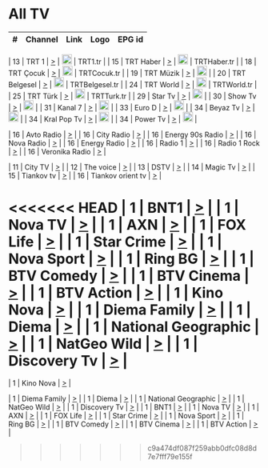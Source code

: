 <h1>All TV</h1>

| #   | Channel        | Link  | Logo | EPG id |
|:---:|:--------------:|:-----:|:----:|:------:|

| 13  | TRT 1            | [>](https://tv-trt1.medya.trt.com.tr/master.m3u8) | <img height="20" src="https://i.imgur.com/j786OLG.png"/> | TRT1.tr |
| 15  | TRT Haber        | [>](https://tv-trthaber.medya.trt.com.tr/master.m3u8) | <img height="20" src="https://i.imgur.com/OVfo8Ab.png"/> | TRTHaber.tr |
| 18  | TRT Çocuk        | [>](https://tv-trtcocuk.medya.trt.com.tr/master.m3u8) | <img height="20" src="https://i.imgur.com/QLFmD6d.png"/> | TRTCocuk.tr |
| 19  | TRT Müzik        | [>](https://tv-trtmuzik.medya.trt.com.tr/master.m3u8) | <img height="20" src="https://i.imgur.com/fIVFCEd.png"/> |
| 20  | TRT Belgesel     | [>](https://tv-trtbelgesel.medya.trt.com.tr/master.m3u8) | <img height="20" src="https://i.imgur.com/MGO87pe.png"/> | TRTBelgesel.tr |
| 24  | TRT World        | [>](https://tv-trtworld.medya.trt.com.tr/master.m3u8) | <img height="20" src="https://i.imgur.com/JEA2xpv.png"/> | TRTWorld.tr |
| 25  | TRT Türk         | [>](https://tv-trtturk.medya.trt.com.tr/master.m3u8) | <img height="20" src="https://i.imgur.com/OSTOQNw.png"/> | TRTTurk.tr |
| 29  | Star Tv   | [>](https://dogus-live.daioncdn.net/startv/startv_360p.m3u8) | <img height="20" src="https://i.imgur.com/IebUZx1.png"/> |
| 30  | Show Tv     | [>](https://ciner-live.daioncdn.net/showtv/showtv.m3u8) | <img height="20" src="https://i.imgur.com/IebUZx1.png"/> |
| 31  | Kanal 7     | [>](https://kanal7-live.daioncdn.net/kanal7/kanal7.m3u8) | <img height="20" src="https://i.imgur.com/IebUZx1.png"/> |
| 33  | Euro D    | [>](https://www.youtube.com/user/KanalD/live) | <img height="20" src="https://i.imgur.com/IebUZx1.png"/> |
| 34  | Beyaz Tv     | [>](https://beyaztv-live.daioncdn.net/beyaztv/beyaztv.m3u8) | <img height="20" src="https://i.imgur.com/IebUZx1.png"/> |
| 34  | Kral Pop Tv     | [>](https://www.youtube.com/watch?v=GuFTuKoXepw) | <img height="20" src="https://i.imgur.com/IebUZx1.png"/> |
| 34  | Power Tv     | [>](https://livetv.powerapp.com.tr/powerTV/powerhd.smil/chunklist.m3u8) | <img height="20" src="https://i.imgur.com/IebUZx1.png"/> |

| 16  | Avto Radio | [>](http://stream.metacast.eu/avtoradio.mp3.m3u) |
| 16  | City Radio | [>](http://stream.metacast.eu/city.aac.m3u) |
| 16  | Energy 90s Radio | [>](http://stream.metacast.eu/energy-90s.m3u) |
| 16  | Nova Radio | [>](http://stream.metacast.eu/nova.aac.m3u) |
| 16  | Energy Radio | [>](http://stream.metacast.eu/nrj.aac.m3u) |
| 16  | Radio 1 | [>](http://stream.metacast.eu/radio1.aac.m3u) |
| 16  | Radio 1 Rock | [>](http://stream.metacast.eu/radio1rock.aac.m3u) |
| 16  | Veronika Radio | [>](http://stream.metacast.eu/veronika.aac.m3u) |

| 11  | City TV | [>](https://tv.city.bg/play/tshls/citytv/index.m3u8) |
| 12  | The voice | [>](https://bss1.neterra.tv/thevoice/thevoice.m3u8) |
| 13  | DSTV | [>](http://46.249.95.140:8081/hls/data.m3u8) |
| 14  | Magic Tv | [>](https://bss1.neterra.tv/magictv/magictv.m3u8) |
| 15  | Tiankov tv | [>](https://streamer103.neterra.tv/tiankov-folk/live.m3u8) |
| 16  | Tiankov orient tv | [>](https://streamer103.neterra.tv/tiankov-orient/live.m3u8) |

<<<<<<< HEAD
| 1 | BNT1 | [>](https://ymkaya.xyz:12188/tv/bnt1/playlist.m3u8?wmsAuthSign=c2VydmVyX3RpbWU9OC8xLzIwMjUgMToxMDo0OCBQTSZoYXNoX3ZhbHVlPVJrbEk3Y3hSem9VWXBGb2xraHFLM2c9PSZ2YWxpZG1pbnV0ZXM9NjA=) |
| 1 | Nova TV | [>](https://ymkaya.xyz:12188/tv/novatv/playlist.m3u8?wmsAuthSign=c2VydmVyX3RpbWU9OC8xLzIwMjUgMToxMDo1OSBQTSZoYXNoX3ZhbHVlPUZJQmFzNjUzQ0VpNDNnRnN3SjEzUEE9PSZ2YWxpZG1pbnV0ZXM9NjA=) |
| 1 | AXN | [>](https://ymkaya.xyz:12188/tv/axn/playlist.m3u8?wmsAuthSign=c2VydmVyX3RpbWU9OC8xLzIwMjUgMToxMTowOSBQTSZoYXNoX3ZhbHVlPVBCaFVwTTR3OGpkSGFmQUdQc2I1RGc9PSZ2YWxpZG1pbnV0ZXM9NjA=) |
| 1 | FOX Life | [>](https://ymkaya.xyz:12188/tv/foxlife/playlist.m3u8?wmsAuthSign=c2VydmVyX3RpbWU9OC8xLzIwMjUgMToxMToxOSBQTSZoYXNoX3ZhbHVlPURDb2ErbjZDQjF3MjJxVDJzNmxGanc9PSZ2YWxpZG1pbnV0ZXM9NjA=) |
| 1 | Star Crime | [>](https://ymkaya.xyz:12188/tv/foxcrime/playlist.m3u8?wmsAuthSign=c2VydmVyX3RpbWU9OC8xLzIwMjUgMToxMToyOSBQTSZoYXNoX3ZhbHVlPWNNR3c0ZlRFTHZUOUFHRFd4SnNQQ0E9PSZ2YWxpZG1pbnV0ZXM9NjA=) |
| 1 | Nova Sport | [>](https://ymkaya.xyz:12188/tv/novasport/playlist.m3u8?wmsAuthSign=c2VydmVyX3RpbWU9OC8xLzIwMjUgMToxMTo0MiBQTSZoYXNoX3ZhbHVlPUd1RDQ5aXY1eldKUkhYWnNxMC9zU3c9PSZ2YWxpZG1pbnV0ZXM9NjA=) |
| 1 | Ring BG | [>](https://ymkaya.xyz:12188/tv/ringbg/playlist.m3u8?wmsAuthSign=c2VydmVyX3RpbWU9OC8xLzIwMjUgMToxMTo1MiBQTSZoYXNoX3ZhbHVlPVNKUUY3Tmd6VE9CbGF5Z0ZWVnhRRVE9PSZ2YWxpZG1pbnV0ZXM9NjA=) |
| 1 | BTV Comedy | [>](https://ymkaya.xyz:12188/tv/btvcomedy/playlist.m3u8?wmsAuthSign=c2VydmVyX3RpbWU9OC8xLzIwMjUgMToxMjowMiBQTSZoYXNoX3ZhbHVlPW53ZWRBQU9jMGNJYVRUbzZxQ0Vzd2c9PSZ2YWxpZG1pbnV0ZXM9NjA=) |
| 1 | BTV Cinema | [>](https://ymkaya.xyz:12188/tv/btvcinema/playlist.m3u8?wmsAuthSign=c2VydmVyX3RpbWU9OC8xLzIwMjUgMToxMjoxMyBQTSZoYXNoX3ZhbHVlPTFpWmluYkY2SHh2Y2tTdzFOVXNhdVE9PSZ2YWxpZG1pbnV0ZXM9NjA=) |
| 1 | BTV Action | [>](https://ymkaya.xyz:12188/tv/btvaction/playlist.m3u8?wmsAuthSign=c2VydmVyX3RpbWU9OC8xLzIwMjUgMToxMjoyMiBQTSZoYXNoX3ZhbHVlPXFwd0pUL0JGZHJ3UjlQdVhQQUxUWUE9PSZ2YWxpZG1pbnV0ZXM9NjA=) |
| 1 | Kino Nova | [>](https://ymkaya.xyz:12188/tv/kinonova/playlist.m3u8?wmsAuthSign=c2VydmVyX3RpbWU9OC8xLzIwMjUgMToxMjozMiBQTSZoYXNoX3ZhbHVlPXFnT3AvVmVaMzRYQ1B6anpsZi83Z0E9PSZ2YWxpZG1pbnV0ZXM9NjA=) |
| 1 | Diema Family | [>](https://ymkaya.xyz:12188/tv/diemafamily/playlist.m3u8?wmsAuthSign=c2VydmVyX3RpbWU9OC8xLzIwMjUgMToxMjo0MyBQTSZoYXNoX3ZhbHVlPVBPUHVqdFJzRVNTTHUxeUhldmI5V2c9PSZ2YWxpZG1pbnV0ZXM9NjA=) |
| 1 | Diema | [>](https://ymkaya.xyz:12188/tv/diema/playlist.m3u8?wmsAuthSign=c2VydmVyX3RpbWU9OC8xLzIwMjUgMToxMjo1MyBQTSZoYXNoX3ZhbHVlPTBXcUJoeC9PMDNSV2hwVndEeFBjSXc9PSZ2YWxpZG1pbnV0ZXM9NjA=) |
| 1 | National Geographic | [>](https://ymkaya.xyz:12188/tv/natgeo/playlist.m3u8?wmsAuthSign=c2VydmVyX3RpbWU9OC8xLzIwMjUgMToxMzowMyBQTSZoYXNoX3ZhbHVlPWxnNDBTTkF6VytEMDZMKzRKSk1vdmc9PSZ2YWxpZG1pbnV0ZXM9NjA=) |
| 1 | NatGeo Wild | [>](https://ymkaya.xyz:12188/tv/natgeowild/playlist.m3u8?wmsAuthSign=c2VydmVyX3RpbWU9OC8xLzIwMjUgMToxMzoxMyBQTSZoYXNoX3ZhbHVlPUNQNERTRUdKYm5GWDhNdmFNSStubUE9PSZ2YWxpZG1pbnV0ZXM9NjA=) |
| 1 | Discovery Tv | [>](https://ymkaya.xyz:12188/tv/discovery/playlist.m3u8?wmsAuthSign=c2VydmVyX3RpbWU9OC8xLzIwMjUgMToxMzoyMyBQTSZoYXNoX3ZhbHVlPWNpOFlsQVFJMG5UNm1mY3Z5UENLWEE9PSZ2YWxpZG1pbnV0ZXM9NjA=) |
=======


| 1 | Kino Nova | [>](https://ymkaya.xyz:11336/tv/kinonova/playlist.m3u8?wmsAuthSign=c2VydmVyX3RpbWU9MS8yLzIwMjUgNDo0MDoyMCBBTSZoYXNoX3ZhbHVlPWlFS1FrWEtMMVRFM3l5YklUWUJQUHc9PSZ2YWxpZG1pbnV0ZXM9NjA=) |

| 1 | Diema Family | [>](https://ymkaya.xyz:11336/tv/diemafamily/playlist.m3u8?wmsAuthSign=c2VydmVyX3RpbWU9MS8yLzIwMjUgNDo0MDozMCBBTSZoYXNoX3ZhbHVlPUVUaTVKTldvZTF5WVVCM0YwL21kaXc9PSZ2YWxpZG1pbnV0ZXM9NjA=) |
| 1 | Diema | [>](https://ymkaya.xyz:11336/tv/diema/playlist.m3u8?wmsAuthSign=c2VydmVyX3RpbWU9MS8yLzIwMjUgNDo0MDo0MCBBTSZoYXNoX3ZhbHVlPVlYMWVJT2NuUjNpUTBsaytEUFFOS2c9PSZ2YWxpZG1pbnV0ZXM9NjA=) |
| 1 | National Geographic | [>](https://ymkaya.xyz:11336/tv/natgeo/playlist.m3u8?wmsAuthSign=c2VydmVyX3RpbWU9MS8yLzIwMjUgNDo0MTo0MSBBTSZoYXNoX3ZhbHVlPTJQTlVmcG5nYWx0M013eUhGRGxnd0E9PSZ2YWxpZG1pbnV0ZXM9NjA=) |
| 1 | NatGeo Wild | [>](https://ymkaya.xyz:11336/tv/natgeowild/playlist.m3u8?wmsAuthSign=c2VydmVyX3RpbWU9MS8yLzIwMjUgNDo0MTo1MSBBTSZoYXNoX3ZhbHVlPVl1OXZaTTliN0hGWEN3eDBYd1duNkE9PSZ2YWxpZG1pbnV0ZXM9NjA=) |
| 1 | Discovery Tv | [>](https://ymkaya.xyz:11336/tv/discovery/playlist.m3u8?wmsAuthSign=c2VydmVyX3RpbWU9MS8yLzIwMjUgNDo0MjowMSBBTSZoYXNoX3ZhbHVlPWtBQmdLNlY2RmQwWElzMVYzSDJyVkE9PSZ2YWxpZG1pbnV0ZXM9NjA=) |
| 1 | BNT1 | [>](https://ymkaya.xyz:11336/tv/bnt1/playlist.m3u8?wmsAuthSign=c2VydmVyX3RpbWU9MS8yLzIwMjUgNDozODozOCBBTSZoYXNoX3ZhbHVlPVVrMVlRQXpJWlhYeUh6ZFVpSC9NMUE9PSZ2YWxpZG1pbnV0ZXM9NjA=) |
| 1 | Nova TV | [>](https://ymkaya.xyz:11336/tv/novatv/playlist.m3u8?wmsAuthSign=c2VydmVyX3RpbWU9MS8yLzIwMjUgNDozODo0OCBBTSZoYXNoX3ZhbHVlPUVxQjh1a0ZzYkVGZU8zZDFGTzdreVE9PSZ2YWxpZG1pbnV0ZXM9NjA=) |
| 1 | AXN | [>](https://ymkaya.xyz:11336/tv/axn/playlist.m3u8?wmsAuthSign=c2VydmVyX3RpbWU9MS8yLzIwMjUgNDozODo1OCBBTSZoYXNoX3ZhbHVlPUpkWStGY1hkNXhaOVpPZ0thQ0FZL3c9PSZ2YWxpZG1pbnV0ZXM9NjA=) |
| 1 | FOX Life | [>](https://ymkaya.xyz:11336/tv/foxlife/playlist.m3u8?wmsAuthSign=c2VydmVyX3RpbWU9MS8yLzIwMjUgNDozOToxMCBBTSZoYXNoX3ZhbHVlPWt1ZDc1T3AzYlZDTjJnSy9TU0xJZlE9PSZ2YWxpZG1pbnV0ZXM9NjA=) |
| 1 | Star Crime | [>](https://ymkaya.xyz:11336/tv/foxcrime/playlist.m3u8?wmsAuthSign=c2VydmVyX3RpbWU9MS8yLzIwMjUgNDozOToyMCBBTSZoYXNoX3ZhbHVlPXIwVU45Nm9FR1l2enNkTG9TanBxbmc9PSZ2YWxpZG1pbnV0ZXM9NjA=) |
| 1 | Nova Sport | [>](https://ymkaya.xyz:11336/tv/novasport/playlist.m3u8?wmsAuthSign=c2VydmVyX3RpbWU9MS8yLzIwMjUgNDozOTozMCBBTSZoYXNoX3ZhbHVlPXlSZ0UxazVaM0xhSmc0NmR4T0c1T2c9PSZ2YWxpZG1pbnV0ZXM9NjA=) |
| 1 | Ring BG | [>](https://ymkaya.xyz:11336/tv/ringbg/playlist.m3u8?wmsAuthSign=c2VydmVyX3RpbWU9MS8yLzIwMjUgNDozOTo0MCBBTSZoYXNoX3ZhbHVlPTR4aUlFNHVUYWN4enY1WkVuOFZma2c9PSZ2YWxpZG1pbnV0ZXM9NjA=) |
| 1 | BTV Comedy | [>](https://ymkaya.xyz:11336/tv/btvcomedy/playlist.m3u8?wmsAuthSign=c2VydmVyX3RpbWU9MS8yLzIwMjUgNDozOTo1MCBBTSZoYXNoX3ZhbHVlPUtrMTJ2RHNTTUU1RFp1ZkVOdXFSK3c9PSZ2YWxpZG1pbnV0ZXM9NjA=) |
| 1 | BTV Cinema | [>](https://ymkaya.xyz:11336/tv/btvcinema/playlist.m3u8?wmsAuthSign=c2VydmVyX3RpbWU9MS8yLzIwMjUgNDozOTo1OSBBTSZoYXNoX3ZhbHVlPTZWcU9FZW56cG1NM1lrYy8xNE5NeHc9PSZ2YWxpZG1pbnV0ZXM9NjA=) |
| 1 | BTV Action | [>](https://ymkaya.xyz:11336/tv/btvaction/playlist.m3u8?wmsAuthSign=c2VydmVyX3RpbWU9MS8yLzIwMjUgNDo0MDoxMCBBTSZoYXNoX3ZhbHVlPUlDd0ErRkZVWThyMVZwR3c2REdGZ3c9PSZ2YWxpZG1pbnV0ZXM9NjA=) |
>>>>>>> c9a474df087f259abb0dfc08d8d7e7fff79e155f
